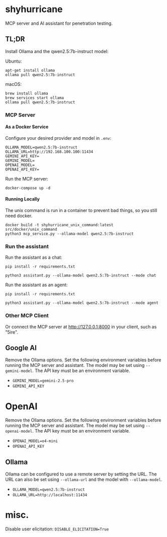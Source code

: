 # shyhurricane

MCP server and AI assistant for penetration testing.

## TL;DR

Install Ollama and the qwen2.5:7b-instruct model:

Ubuntu:

```shell
apt-get install ollama
ollama pull qwen2.5:7b-instruct
```

macOS:

```shell
brew install ollama
brew services start ollama
ollama pull qwen2.5:7b-instruct
```

### MCP Server

#### As a Docker Service

Configure your desired provider and model in `.env`:

```shell
OLLAMA_MODEL=qwen2.5:7b-instruct
OLLAMA_URL=http://192.168.100.100:11434
GEMINI_API_KEY=
GEMINI_MODEL=
OPENAI_MODEL=
OPENAI_API_KEY=
```

Run the MCP server:

```shell
docker-compose up -d
```

#### Running Locally

The unix command is run in a container to prevent bad things, so you still need docker.

```shell
docker build -t shyhurricane_unix_command:latest src/docker/unix_command
python3 mcp_service.py --ollama-model qwen2.5:7b-instruct
```

### Run the assistant

Run the assistant as a chat:

```shell
pip install -r requirements.txt

python3 assistant.py --ollama-model qwen2.5:7b-instruct --mode chat
```

Run the assistant as an agent:

```shell
pip install -r requirements.txt

python3 assistant.py --ollama-model qwen2.5:7b-instruct --mode agent
```

### Other MCP Client

Or connect the MCP server at http://127.0.0.1:8000 in your client, such as "5ire".

## Google AI

Remove the Ollama options. Set the following environment variables before running the MCP server and assistant. The
model may be set using `--gemini-model`. The API key must be an environment variable.

- `GEMINI_MODEL=gemini-2.5-pro`
- `GEMINI_API_KEY`

# OpenAI

Remove the Ollama options. Set the following environment variables before running the MCP server and assistant. The
model may be set using `--openai-model`. The API key must be an environment variable.

- `OPENAI_MODEL=o4-mini`
- `OPENAI_API_KEY`

## Ollama

Ollama can be configured to use a remote server by setting the URL. The URL can also be set using `--ollama-url` and the
model with `--ollama-model`.

- `OLLAMA_MODEL=qwen2.5:7b-instruct`
- `OLLAMA_URL=http://localhost:11434`


# misc.

Disable user elicitation:
`DISABLE_ELICITATION=True`
